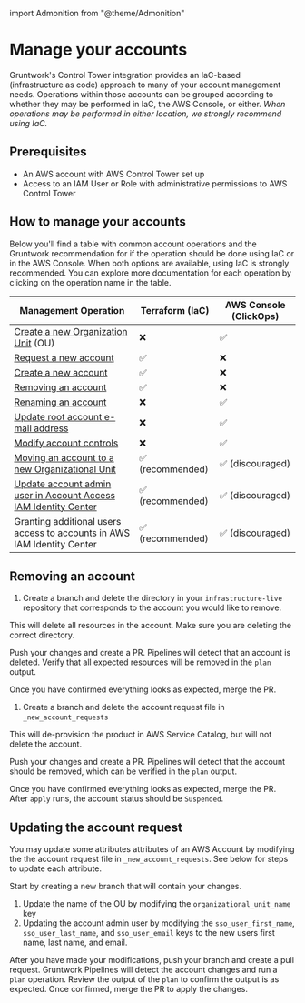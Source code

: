 import Admonition from "@theme/Admonition"

# Manage your accounts

Gruntwork's Control Tower integration provides an IaC-based (infrastructure as code) approach to many of your account management needs. Operations within those accounts can be grouped according to whether they may be performed in IaC, the AWS Console, or either. _When operations may be performed in either location, we strongly recommend using IaC._

## Prerequisites

- An AWS account with AWS Control Tower set up
- Access to an IAM User or Role with administrative permissions to AWS Control Tower

## How to manage your accounts

Below you'll find a table with common account operations and the Gruntwork recommendation for if the operation should be done using IaC or in the AWS Console. When both options are available, using IaC is strongly recommended. You can explore more documentation for each operation by clicking on the operation name in the table.

| Management Operation                                                                                                                        | Terraform (IaC)  | AWS Console (ClickOps) |
| ------------------------------------------------------------------------------------------------------------------------------------------- | ---------------- | ---------------------- |
| [Create a new Organization Unit](https://docs.aws.amazon.com/controltower/latest/userguide/create-new-ou.html) (OU)                         | ❌               | ✅                     |
| [Request a new account](./add-account.md)                                                                                                   | ✅               | ❌                     |
| [Create a new account](./add-account.md)                                                                                                    | ✅               | ❌                     |
| [Removing an account](./manage-accounts.md#removing-an-account)                                                                             | ✅               | ❌                     |
| [Renaming an account](https://docs.aws.amazon.com/controltower/latest/userguide/change-account-name.html)                                   | ❌               | ✅                     |
| [Update root account e-mail address](https://docs.aws.amazon.com/accounts/latest/reference/manage-acct-update-root-user.html)               | ❌               | ✅                     |
| [Modify account controls](https://docs.aws.amazon.com/controltower/latest/userguide/enable-controls-on-ou.html)                             | ❌               | ✅                     |
| [Moving an account to a new Organizational Unit](./manage-accounts.md#un-managing-an-account)                                               | ✅ (recommended) | ✅ (discouraged)       |
| [Update account admin user in Account Access IAM Identity Center](./manage-accounts.md#un-managing-an-account)                              | ✅ (recommended) | ✅ (discouraged)       |
| Granting additional users access to accounts in AWS IAM Identity Center                                                                     | ✅ (recommended) | ✅ (discouraged)       |


## Removing an account

1. Create a branch and delete the directory in your `infrastructure-live` repository that corresponds to the account you would like to remove.

<Admonition type="warning" title="Warning">
    <p>This will delete all resources in the account. Make sure you are deleting the correct directory.</p>
</Admonition>

Push your changes and create a PR. Pipelines will detect that an account is deleted. Verify that all expected resources will be removed in the `plan` output.

Once you have confirmed everything looks as expected, merge the PR.

1. Create a branch and delete the account request file in `_new_account_requests`

This will de-provision the product in AWS Service Catalog, but will not delete the account.

Push your changes and create a PR. Pipelines will detect that the account should be removed, which can be verified in the `plan` output.

Once you have confirmed everything looks as expected, merge the PR. After `apply` runs, the account status should be `Suspended`.

## Updating the account request

You may update some attributes attributes of an AWS Account by modifying the the account request file in `_new_account_requests`. See below for steps to update each attribute.

Start by creating a new branch that will contain your changes.

1. Update the name of the OU by modifying the `organizational_unit_name` key
1. Updating the account admin user by modifying the `sso_user_first_name`, `sso_user_last_name`, and `sso_user_email` keys to the new users first name, last name, and email.

After you have made your modifications, push your branch and create a pull request. Gruntwork Pipelines will detect the account changes and run a `plan` operation. Review the output of the `plan` to confirm the output is as expected. Once confirmed, merge the PR to apply the changes.


<!-- ##DOCS-SOURCER-START
{
  "sourcePlugin": "local-copier",
  "hash": "fb134b709270c3a9d94b8ee520b3ed89"
}
##DOCS-SOURCER-END -->
